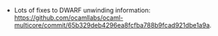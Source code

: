 * Lots of fixes to DWARF unwinding information:
  https://github.com/ocamllabs/ocaml-multicore/commit/65b329deb4296ea8fcfba788b9fcad921dbe1a9a.

